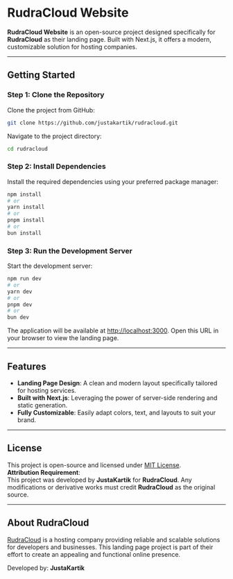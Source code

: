 # RudraCloud Website

**RudraCloud Website** is an open-source project designed specifically for **RudraCloud** as their landing page. Built with Next.js, it offers a modern, customizable solution for hosting companies.

---

## Getting Started

### Step 1: Clone the Repository

Clone the project from GitHub:

```bash
git clone https://github.com/justakartik/rudracloud.git
```

Navigate to the project directory:

```bash
cd rudracloud
```

### Step 2: Install Dependencies

Install the required dependencies using your preferred package manager:

```bash
npm install
# or
yarn install
# or
pnpm install
# or
bun install
```

### Step 3: Run the Development Server

Start the development server:

```bash
npm run dev
# or
yarn dev
# or
pnpm dev
# or
bun dev
```

The application will be available at [http://localhost:3000](http://localhost:3000). Open this URL in your browser to view the landing page.

---

## Features

- **Landing Page Design**: A clean and modern layout specifically tailored for hosting services.
- **Built with Next.js**: Leveraging the power of server-side rendering and static generation.
- **Fully Customizable**: Easily adapt colors, text, and layouts to suit your brand.

---

## License

This project is open-source and licensed under [MIT License](LICENSE).  
**Attribution Requirement**:  
This project was developed by **JustaKartik** for **RudraCloud**. Any modifications or derivative works must credit **RudraCloud** as the original source.

---

## About RudraCloud

[RudraCloud](https://rudracloud.com) is a hosting company providing reliable and scalable solutions for developers and businesses. This landing page project is part of their effort to create an appealing and functional online presence.

Developed by: **JustaKartik**
